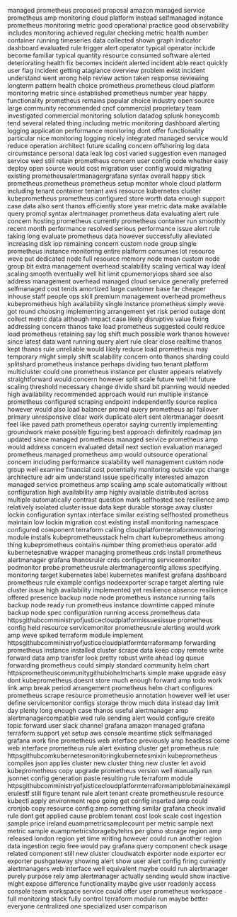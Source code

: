 managed prometheus proposed proposal amazon managed service prometheus amp monitoring cloud platform instead selfmanaged instance prometheus monitoring metric good operational practice good observability includes monitoring achieved regular checking metric health number container running timeseries data collected shown graph indicator dashboard evaluated rule trigger alert operator typical operator include become familiar typical quantity resource consumed software alerted deteriorating health fix becomes incident alerted incident able react quickly user flag incident getting ataglance overview problem exist incident understand went wrong help review action taken response reviewing longterm pattern health choice prometheus prometheus cloud platform monitoring metric since established prometheus number year happy functionality prometheus remains popular choice industry open source large community recommended cncf commercial proprietary team investigated commercial monitoring solution datadog splunk honeycomb tend several related thing including metric monitoring dashboard alerting logging application performance monitoring dont offer functionality particular nice monitoring logging nicely integrated managed service would reduce operation architect future scaling concern offshoring log data circumstance personal data leak log cost varied suggestion even managed service wed still retain prometheus concern user config code whether easy deploy open source would cost migration user config would migrating existing prometheusalertmanagergrafana syntax overall happy stick prometheus prometheus prometheus setup monitor whole cloud platform including tenant container tenant aws resource kubernetes cluster kubeprometheus prometheus configured store worth data enough support case data also sent thanos efficiently store year metric data make available query promql syntax alertmanager prometheus data evaluating alert rule concern hosting prometheus currently prometheus container run smoothly recent month performance resolved serious performance issue alert rule taking long evaluate prometheus data however successfully alleviated increasing disk iop remaining concern custom node group single prometheus instance monitoring entire platform consumes lot resource weve put dedicated node full resource memory node mean custom node group bit extra management overhead scalability scaling vertical way ideal scaling smooth eventually well hit limit cpumemoryiops shard see also address management overhead managed cloud service generally preferred selfmanaged cost tends amortized large customer base far cheaper inhouse staff people ops skill premium management overhead prometheus kubeprometheus high availability single instance prometheus simply weve got round choosing implementing arrangement yet risk period outage dont collect metric data although impact case likely disruptive value fixing addressing concern thanos take load prometheus suggested could reduce load prometheus retaining say log shift much possible work thanos however since latest data want running query alert rule clear close realtime thanos kept thanos rule unreliable would likely reduce load prometheus may temporary might simply shift scalability concern onto thanos sharding could splitshard prometheus instance perhaps dividing two tenant platform multicluster could one prometheus instance per cluster appears relatively straightforward would concern however split scale future well hit future scaling threshold necessary change divide shard bit planning would needed high availability recommended approach would run multiple instance prometheus configured scraping endpoint independently source replica however would also load balancer promql query prometheus api failover primary unresponsive clear work duplicate alert sent alertmanager doesnt feel like paved path prometheus operator saying currently implementing groundwork make possible figuring best approach definitely roadmap jan updated since managed prometheus managed service prometheus amp would address concern evaluated detail next section evaluation managed prometheus managed prometheus amp would outsource operational concern including performance scalability well management custom node group well examine financial cost potentially monitoring outside vpc change architecture adr aim understand issue specifically interested amazon managed service prometheus amp scaling amp scale automatically without configuration high availability amp highly available distributed across multiple automatically contrast question mark selfhosted see resilience amp relatively isolated cluster issue data kept durable storage away cluster lockin configuration syntax interface similar existing selfhosted prometheus maintain low lockin migration cost existing install monitoring namespace configured component terraform calling cloudplatformterraformmonitoring module installs kubeprometheusstack helm chart kubeprometheus among thing kubeprometheus contains number thing prometheus operator add kubernetesnative wrapper managing prometheus crds install prometheus alertmanager grafana thanosruler crds configuring servicemonitor podmonitor probe prometheusrule alertmanagerconfig allows specifying monitoring target kubernetes label kubernetes manifest grafana dashboard prometheus rule example configs nodeexporter scrape target alerting rule cluster issue high availability implemented yet resilience absence resilience offered presence backup node node prometheus instance running fails backup node ready run prometheus instance downtime capped minute backup node spec configuration running access prometheus data httpsgithubcomministryofjusticecloudplatformissuesissue prometheus config held resource servicemonitor prometheusrule alerting would work amp weve spiked terraform module implement httpsgithubcomministryofjusticecloudplatformterraformamp forwarding prometheus instance installed cluster scrape data keep copy remote write forward data amp transfer look pretty robust write ahead log queue forwarding prometheus could simply standard community helm chart httpsprometheuscommunitygithubiohelmcharts simple make upgrade easy dont kubeprometheus doesnt store much enough forward amp todo work link amp break period arrangement prometheus helm chart configures prometheus scrape resource prometheusio annotation however well let user define servicemonitor configs storage throw much data instead day limit day plenty long enough case thanos useful alertmanager amp alertmanagercompatible wed rule sending alert would configure create topic forward user slack channel grafana amazon managed grafana terraform support yet setup aws console meantime stick selfmanaged grafana work fine prometheus web interface previously amp headless come web interface prometheus rule alert existing cluster get prometheus rule httpsgithubcomkubernetesmonitoringkubernetesmixin kubeprometheus compiles json applies cluster new cluster thing new cluster let avoid kubeprometheus copy upgrade prometheus version well manually run jsonnet config generation paste resulting rule terraform module httpsgithubcomministryofjusticecloudplatformterraformampblobmainexamplerulestf still figure tenant rule alert tenant create prometheusrule resource kubectl apply environment repo going get config inserted amp could cronjob copy resource config amp something similar grafana check invalid rule dont get applied cause problem tenant cost look scale cost ingestion sample price ireland euampmetricsamplecount per metric sample next metric sample euampmetricstoragebytehrs per gbmo storage region amp released london region yet time writing however could run another region data ingestion regio free would pay grafana query component check usage related component still new cluster cloudwatch exporter node exporter ecr exporter pushgateway showing alert show user alert config firing currently alertmanagers web interface well equivalent maybe could run alertmanager purely purpose rely amp alertmanager actually sending would show inactive might expose difference functionality maybe give user readonly access console team workspace service could offer user prometheus workspace full monitoring stack fully control terraform module run maybe better everyone centralized one specialized user comparison